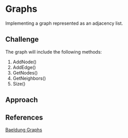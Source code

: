 # Graphs

Implementing a graph represented as an adjacency list. 

## Challenge

The graph will include the following methods:
1. AddNode()
2. AddEdge()
3. GetNodes()
4. GetNeighbors()
5. Size()

## Approach

## References

<a href="https://www.baeldung.com/java-graphs"> Baeldung Graphs </a>